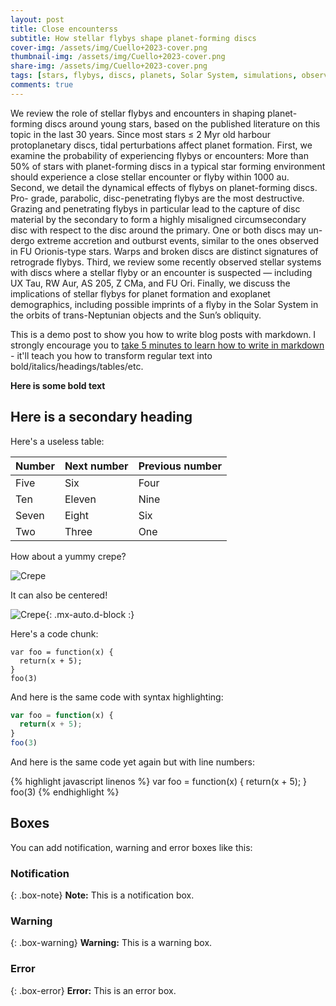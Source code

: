```yaml
---
layout: post
title: Close encounterss
subtitle: How stellar flybys shape planet-forming discs
cover-img: /assets/img/Cuello+2023-cover.png
thumbnail-img: /assets/img/Cuello+2023-cover.png
share-img: /assets/img/Cuello+2023-cover.png
tags: [stars, flybys, discs, planets, Solar System, simulations, observations, publication]
comments: true
---
```


We review the role of stellar flybys and encounters in shaping planet-forming discs around young stars, based on the published literature on this topic in the last 30 years. Since most stars ≤ 2 Myr old harbour protoplanetary discs, tidal perturbations affect planet formation. First, we examine the probability of experiencing flybys or encounters: More than 50% of stars with planet-forming discs in a typical star forming environment should experience a close stellar encounter or flyby within 1000 au. Second, we detail the dynamical effects of flybys on planet-forming discs. Pro- grade, parabolic, disc-penetrating flybys are the most destructive. Grazing and penetrating flybys in particular lead to the capture of disc material by the secondary to form a highly misaligned circumsecondary disc with respect to the disc around the primary. One or both discs may un- dergo extreme accretion and outburst events, similar to the ones observed in FU Orionis-type stars. Warps and broken discs are distinct signatures of retrograde flybys. Third, we review some recently observed stellar systems with discs where a stellar flyby or an encounter is suspected — including UX Tau, RW Aur, AS 205, Z CMa, and FU Ori. Finally, we discuss the implications of stellar flybys for planet formation and exoplanet demographics, including possible imprints of a flyby in the Solar System in the orbits of trans-Neptunian objects and the Sun’s obliquity.


This is a demo post to show you how to write blog posts with markdown.  I strongly encourage you to [take 5 minutes to learn how to write in markdown](https://markdowntutorial.com/) - it'll teach you how to transform regular text into bold/italics/headings/tables/etc.

**Here is some bold text**

## Here is a secondary heading

Here's a useless table:

| Number | Next number | Previous number |
| :------ |:--- | :--- |
| Five | Six | Four |
| Ten | Eleven | Nine |
| Seven | Eight | Six |
| Two | Three | One |


How about a yummy crepe?

![Crepe](https://s3-media3.fl.yelpcdn.com/bphoto/cQ1Yoa75m2yUFFbY2xwuqw/348s.jpg)

It can also be centered!

![Crepe](https://s3-media3.fl.yelpcdn.com/bphoto/cQ1Yoa75m2yUFFbY2xwuqw/348s.jpg){: .mx-auto.d-block :}

Here's a code chunk:

~~~
var foo = function(x) {
  return(x + 5);
}
foo(3)
~~~

And here is the same code with syntax highlighting:

```javascript
var foo = function(x) {
  return(x + 5);
}
foo(3)
```

And here is the same code yet again but with line numbers:

{% highlight javascript linenos %}
var foo = function(x) {
  return(x + 5);
}
foo(3)
{% endhighlight %}

## Boxes
You can add notification, warning and error boxes like this:

### Notification

{: .box-note}
**Note:** This is a notification box.

### Warning

{: .box-warning}
**Warning:** This is a warning box.

### Error

{: .box-error}
**Error:** This is an error box.

